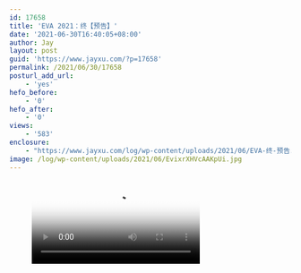 ```yaml
---
id: 17658
title: 'EVA 2021：终【预告】'
date: '2021-06-30T16:40:05+08:00'
author: Jay
layout: post
guid: 'https://www.jayxu.com/?p=17658'
permalink: /2021/06/30/17658
posturl_add_url:
    - 'yes'
hefo_before:
    - '0'
hefo_after:
    - '0'
views:
    - '583'
enclosure:
    - "https://www.jayxu.com/log/wp-content/uploads/2021/06/EVA-终-预告.mp4\n303076019\nvideo/mp4\n"
image: /log/wp-content/uploads/2021/06/EvixrXHVcAAKpUi.jpg
---
```


<!-- wp:video {"id":17663,"poster":"https://www.jayxu.com/log/wp-content/uploads/2021/06/EvixrXHVcAAKpUi.jpg","preload":"auto"} -->
<figure class="wp-block-video"><video controls poster="https://www.jayxu.com/log/wp-content/uploads/2021/06/EvixrXHVcAAKpUi.jpg" preload="auto" src="https://www.jayxu.com/log/wp-content/uploads/2021/06/EVA-终-预告.mp4" playsinline></video></figure>
<!-- /wp:video -->